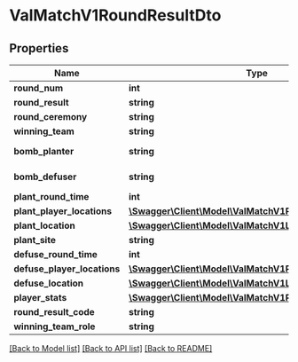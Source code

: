 # ValMatchV1RoundResultDto

## Properties
Name | Type | Description | Notes
------------ | ------------- | ------------- | -------------
**round_num** | **int** |  | 
**round_result** | **string** |  | 
**round_ceremony** | **string** |  | 
**winning_team** | **string** |  | 
**bomb_planter** | **string** | PUUID of player | [optional] 
**bomb_defuser** | **string** | PUUID of player | [optional] 
**plant_round_time** | **int** |  | 
**plant_player_locations** | [**\Swagger\Client\Model\ValMatchV1PlayerLocationsDto[]**](ValMatchV1PlayerLocationsDto.md) |  | [optional] 
**plant_location** | [**\Swagger\Client\Model\ValMatchV1LocationDto**](ValMatchV1LocationDto.md) |  | 
**plant_site** | **string** |  | 
**defuse_round_time** | **int** |  | 
**defuse_player_locations** | [**\Swagger\Client\Model\ValMatchV1PlayerLocationsDto[]**](ValMatchV1PlayerLocationsDto.md) |  | [optional] 
**defuse_location** | [**\Swagger\Client\Model\ValMatchV1LocationDto**](ValMatchV1LocationDto.md) |  | 
**player_stats** | [**\Swagger\Client\Model\ValMatchV1PlayerRoundStatsDto[]**](ValMatchV1PlayerRoundStatsDto.md) |  | 
**round_result_code** | **string** |  | 
**winning_team_role** | **string** |  | 

[[Back to Model list]](../README.md#documentation-for-models) [[Back to API list]](../README.md#documentation-for-api-endpoints) [[Back to README]](../README.md)



